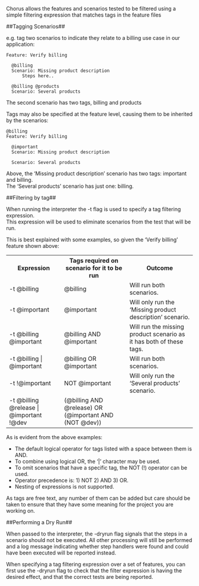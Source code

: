Chorus allows the features and scenarios tested to be filtered using a simple filtering expression that matches tags in the feature files

##Tagging Scenarios##

e.g. tag two scenarios to indicate they relate to a billing use case in our application:

    Feature: Verify billing
    
      @billing
      Scenario: Missing product description
          Steps here..
    
      @billing @products
      Scenario: Several products
 
The second scenario has two tags, billing and products     
      
Tags may also be specified at the feature level, causing them to be inherited by the scenarios:

    @billing
    Feature: Verify billing
    
      @important
      Scenario: Missing product description
    
      Scenario: Several products


Above, the ‘Missing product description’ scenario has two tags: important and billing.  
The ‘Several products’ scenario has just one: billing.

##Filtering by tag##

When running the interpreter the -t flag is used to specify a tag filtering expression.  
This expression will be used to eliminate scenarios from the test that will be run.

This is best explained with some examples, so given the ‘Verify billing’ feature shown above:

<table>
<tr>
    <th>Expression</th>
    <th>Tags required on scenario for it to be run</th>
    <th>Outcome</th>
</tr>
<tr>
    <td>-t @billing</td>
    <td>@billing</td>
    <td>Will run both scenarios.</td>
</tr>
<tr>
    <td>-t @important</td>
    <td>@important</td>
    <td>Will only run the ‘Missing product description’ scenario.</td>
</tr>
<tr>
    <td>-t @billing @important</td>
    <td>@billing AND @important</td>
    <td>Will run the missing product scenario as it has both of these tags.</td>
</tr>
<tr>
    <td>-t @billing | @important</td>
    <td>@billing OR @important</td>
    <td>Will run both scenarios.</td>
</tr>
<tr>
    <td>-t !@important</td>
    <td>NOT @important</td>
    <td>Will only run the ‘Several products’ scenario.</td>
</tr>
<tr>
    <td>-t @billing @release | @important !@dev</td>
    <td>(@billing AND @release) OR (@important AND (NOT @dev))</td>
    <td></td>
</tr>
</table>
    
    
As is evident from the above examples:

* The default logical operator for tags listed with a space between them is AND.  
* To combine using logical OR, the ‘|’ character may be used. 
* To omit scenarios that have a specific tag, the NOT (!) operator can be used. 
* Operator precedence is: 1) NOT 2) AND 3) OR. 
* Nesting of expressions is not supported.

As tags are free text, any number of them can be added but care should be taken to ensure that they have some meaning for the project you are working on.


##Performing a Dry Run##

When passed to the interpreter, the -dryrun flag signals that the steps in a scenario should not be executed. All other processing will still be performed and a log message indicating whether step handlers were found and could have been executed will be reported instead.

When specifying a tag filtering expression over a set of features, you can first use the -dryrun flag to check that the filter expression is having the desired effect, and that the correct tests are being reported.


